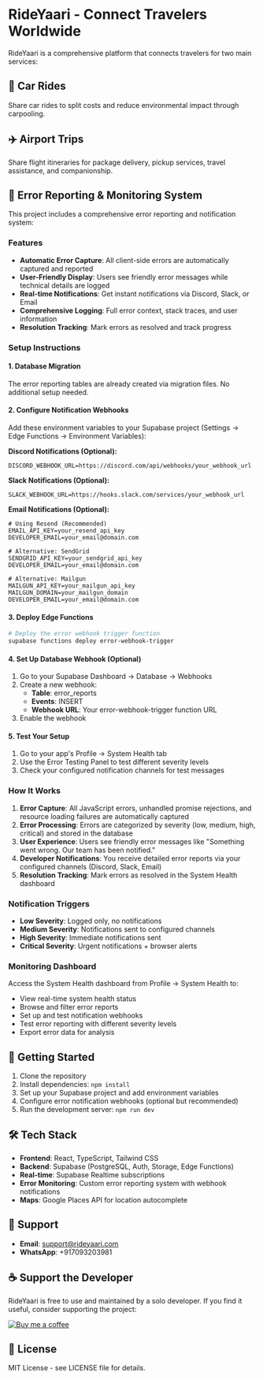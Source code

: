 # RideYaari - Connect Travelers Worldwide

RideYaari is a comprehensive platform that connects travelers for two main services:

## 🚗 Car Rides
Share car rides to split costs and reduce environmental impact through carpooling.

## ✈️ Airport Trips  
Share flight itineraries for package delivery, pickup services, travel assistance, and companionship.

## 🔧 Error Reporting & Monitoring System

This project includes a comprehensive error reporting and notification system:

### Features
- **Automatic Error Capture**: All client-side errors are automatically captured and reported
- **User-Friendly Display**: Users see friendly error messages while technical details are logged
- **Real-time Notifications**: Get instant notifications via Discord, Slack, or Email
- **Comprehensive Logging**: Full error context, stack traces, and user information
- **Resolution Tracking**: Mark errors as resolved and track progress

### Setup Instructions

#### 1. Database Migration
The error reporting tables are already created via migration files. No additional setup needed.

#### 2. Configure Notification Webhooks

Add these environment variables to your Supabase project (Settings → Edge Functions → Environment Variables):

**Discord Notifications (Optional):**
```
DISCORD_WEBHOOK_URL=https://discord.com/api/webhooks/your_webhook_url
```

**Slack Notifications (Optional):**
```
SLACK_WEBHOOK_URL=https://hooks.slack.com/services/your_webhook_url
```

**Email Notifications (Optional):**
```
# Using Resend (Recommended)
EMAIL_API_KEY=your_resend_api_key
DEVELOPER_EMAIL=your_email@domain.com

# Alternative: SendGrid
SENDGRID_API_KEY=your_sendgrid_api_key
DEVELOPER_EMAIL=your_email@domain.com

# Alternative: Mailgun
MAILGUN_API_KEY=your_mailgun_api_key
MAILGUN_DOMAIN=your_mailgun_domain
DEVELOPER_EMAIL=your_email@domain.com
```

#### 3. Deploy Edge Functions
```bash
# Deploy the error webhook trigger function
supabase functions deploy error-webhook-trigger
```

#### 4. Set Up Database Webhook (Optional)
1. Go to your Supabase Dashboard → Database → Webhooks
2. Create a new webhook:
   - **Table**: error_reports
   - **Events**: INSERT
   - **Webhook URL**: Your error-webhook-trigger function URL
3. Enable the webhook

#### 5. Test Your Setup
1. Go to your app's Profile → System Health tab
2. Use the Error Testing Panel to test different severity levels
3. Check your configured notification channels for test messages

### How It Works

1. **Error Capture**: All JavaScript errors, unhandled promise rejections, and resource loading failures are automatically captured
2. **Error Processing**: Errors are categorized by severity (low, medium, high, critical) and stored in the database
3. **User Experience**: Users see friendly error messages like "Something went wrong. Our team has been notified."
4. **Developer Notifications**: You receive detailed error reports via your configured channels (Discord, Slack, Email)
5. **Resolution Tracking**: Mark errors as resolved in the System Health dashboard

### Notification Triggers

- **Low Severity**: Logged only, no notifications
- **Medium Severity**: Notifications sent to configured channels
- **High Severity**: Immediate notifications sent
- **Critical Severity**: Urgent notifications + browser alerts

### Monitoring Dashboard

Access the System Health dashboard from Profile → System Health to:
- View real-time system health status
- Browse and filter error reports
- Set up and test notification webhooks
- Test error reporting with different severity levels
- Export error data for analysis

## 🚀 Getting Started

1. Clone the repository
2. Install dependencies: `npm install`
3. Set up your Supabase project and add environment variables
4. Configure error notification webhooks (optional but recommended)
5. Run the development server: `npm run dev`

## 🛠️ Tech Stack

- **Frontend**: React, TypeScript, Tailwind CSS
- **Backend**: Supabase (PostgreSQL, Auth, Storage, Edge Functions)
- **Real-time**: Supabase Realtime subscriptions
- **Error Monitoring**: Custom error reporting system with webhook notifications
- **Maps**: Google Places API for location autocomplete

## 📧 Support

- **Email**: support@rideyaari.com
- **WhatsApp**: +917093203981

## ☕ Support the Developer

RideYaari is free to use and maintained by a solo developer. If you find it useful, consider supporting the project:

[![Buy me a coffee](https://img.buymeacoffee.com/button-api/?text=Buy%20me%20a%20coffee&emoji=☕&slug=rideyaari&button_colour=FFDD00&font_colour=000000&font_family=Comic&outline_colour=000000&coffee_colour=ffffff)](https://www.buymeacoffee.com/rideyaari)

## 📄 License

MIT License - see LICENSE file for details.